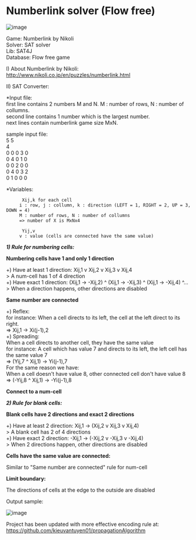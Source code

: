 # Numberlink solver (Flow free)  
![image](https://user-images.githubusercontent.com/41891935/105691720-2fcd8880-5f30-11eb-8f83-3cc95d9b41f9.png)  

Game: Numberlink by Nikoli  
Solver: SAT solver  
Lib: SAT4J  
Database: Flow free game  
  
I) About Numberlink by Nikoli:  
http://www.nikoli.co.jp/en/puzzles/numberlink.html  
  
II) SAT Converter:  

*Input file:  
first line contains 2 numbers M and N. M : number of rows, N : number of collumns.  
second line contains 1 number which is the largest number.  
next lines contain numberlink game size MxN.  

sample input file:  
5 5  
4  
0 0 0 3 0  
0 4 0 1 0  
0 0 2 0 0  
0 4 0 3 2  
0 1 0 0 0  
  

*Variables: 

          Xij,k for each cell  
         i : row, j : collumn, k : direction (LEFT = 1, RIGHT = 2, UP = 3, DOWN = 4)  
         M : number of rows, N : number of collumns  
         => number of X is MxNx4  
            
          Yij,v  
         v : value (cells are connected have the same value)  
         
***1) Rule for numbering cells:***   

  **Numbering cells have 1 and only 1 direction**  
  
  +) Have at least 1 direction: Xij,1 v Xij,2 v Xij,3 v Xij,4  
    > A num-cell has 1 of 4 direction  
  +) Have exact 1 direction: (Xij,1 -> -Xij,2) ^ (Xij,1 -> -Xij,3) ^ (Xij,1 -> -Xij,4) ^...  
    > When a direction happens, other directions are disabled  
    
  **Same number are connected**  
  
  +) Reflex:  
    for instance: When a cell directs to its left, the cell at the left direct to its right.  
    => Xij,1 -> Xi(j-1),2  
  +) Spreading:  
    When a cell directs to another cell, they have the same value  
    for instance: A cell which has value 7 and directs to its left, the left cell has the same value 7  
    => (Yij,7 ^ Xij,1) -> Yi(j-1),7  
    For the same reason we have:  
    When a cell doesn't have value 8, other connected cell don't have value 8  
    => (-Yij,8 ^ Xij,1) -> -Yi(j-1),8  
      
  **Connect to a num-cell**  
  
***2) Rule for blank cells:***  

  **Blank cells have 2 directions and exact 2 directions**  
  
  +) Have at least 2 direction: Xij,1 -> (Xij,2 v Xij,3 v Xij,4)  
    > A blank cell has 2 of 4 directions  
  +) Have exact 2 direction: -Xij,1 -> (-Xij,2 v -Xij,3 v -Xij,4)  
    > When 2 directions happen, other directions are disabled  
      
  **Cells have the same value are connected:**  
     
   Similar to "Same number are connected" rule for num-cell  
   
  **Limit boundary:**  
    
  The directions of cells at the edge to the outside are disabled  
  
  Output sample:
  
![image](https://user-images.githubusercontent.com/41891935/142607754-2fbf4ca5-ecda-4445-a74b-d75f645598bf.png)

Project has been updated with more effective encoding rule at: https://github.com/kieuvantuyen01/propagationAlgorithm
